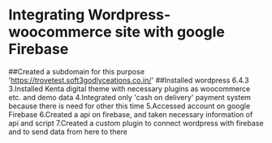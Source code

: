 # Integrating Wordpress-woocommerce site with google Firebase

##Created a subdomain for this purpose 'https://trovetest.soft3godlyceations.co.in/'
##Installed wordpress 6.4.3 
3.Installed Kenta digital theme with necessary plugins as woocommerce etc. and demo data
4.Integrated only 'cash on delivery' payment system because there is need for other this time
5.Accessed account on google Firebase
6.Created a api on firebase, and taken necessary information of api and script 
7.Created a custom plugin to connect wordpress with firebase and to send data from here to there

